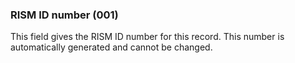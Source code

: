 ### RISM ID number (001)
This field gives the RISM ID number for this record. This number is automatically generated and cannot be changed.
